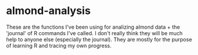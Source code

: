 # almond-analysis
These are the functions I've been using for analizing almond data + the 'journal' of R commands I've called. I don't really think they will be much help to anyone else (especially the journal). They are mostly for the purpose of learning R and tracing my own progress. 
